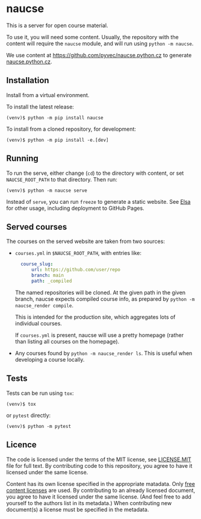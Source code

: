# naucse

This is a server for open course material.

To use it, you will need some content.
Usually, the repository with the content will require the `naucse` module,
and will run using `python -m naucse`.

We use content at https://github.com/pyvec/naucse.python.cz to generate
[naucse.python.cz](https://naucse.python.cz).


## Installation

Install from a virtual environment.

To install the latest release:

    (venv)$ python -m pip install naucse

To install from a cloned repository, for development:

    (venv)$ python -m pip install -e.[dev]


## Running

To run the serve, either change (`cd`) to the directory with content,
or set `NAUCSE_ROOT_PATH` to that directory.
Then run:

    (venv)$ python -m naucse serve

Instead of `serve`, you can run `freeze` to generate a static website.
See [Elsa](https://pypi.org/project/elsa/) for other usage, including
deployment to GitHub Pages.


## Served courses

The courses on the served website are taken from two sources:

- `courses.yml` in `$NAUCSE_ROOT_PATH`, with entries like:

  ```yaml
    course_slug:
        url: https://github.com/user/repo
        branch: main
        path: _compiled
  ```

  The named repositories will be cloned. At the given path in the given branch,
  naucse expects compiled course info, as prepared by
  `python -m naucse_render compile`.

  This is intended for the production site, which aggregates lots of individual
  courses.

  If `courses.yml` is present, naucse will use a pretty homepage
  (rather than listing all courses on the homepage).

- Any courses found by `python -m naucse_render ls`.
  This is useful when developing a course locally.


## Tests

Tests can be run using `tox`:

    (venv)$ tox

or `pytest` directly:

    (venv)$ python -m pytest


## Licence

The code is licensed under the terms of the MIT license, see [LICENSE.MIT] file
for full text. By contributing code to this repository, you agree to have it
licensed under the same license.

Content has its own license specified in the appropriate matadata.
Only [free content licenses] are used. By contributing to an already licensed
document, you agree to have it licensed under the same license.
(And feel free to add yourself to the authors list in its metadata.)
When contributing new document(s) a license must be specified in the metadata.

[LICENSE.MIT]: https://github.com/pyvec/naucse.python.cz/blob/master/LICENSE.MIT
[free content licenses]: https://en.wikipedia.org/wiki/List_of_free_content_licenses
